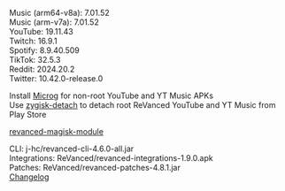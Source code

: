 Music (arm64-v8a): 7.01.52  
Music (arm-v7a): 7.01.52  
YouTube: 19.11.43  
Twitch: 16.9.1  
Spotify: 8.9.40.509  
TikTok: 32.5.3  
Reddit: 2024.20.2  
Twitter: 10.42.0-release.0  

Install [Microg](https://github.com/ReVanced/GmsCore/releases) for non-root YouTube and YT Music APKs  
Use [zygisk-detach](https://github.com/j-hc/zygisk-detach) to detach root ReVanced YouTube and YT Music from Play Store  

[revanced-magisk-module](https://github.com/j-hc/revanced-magisk-module)
  
CLI: j-hc/revanced-cli-4.6.0-all.jar  
Integrations: ReVanced/revanced-integrations-1.9.0.apk  
Patches: ReVanced/revanced-patches-4.8.1.jar  
[Changelog](https://github.com/ReVanced/revanced-patches/releases/tag/v4.8.1)  
